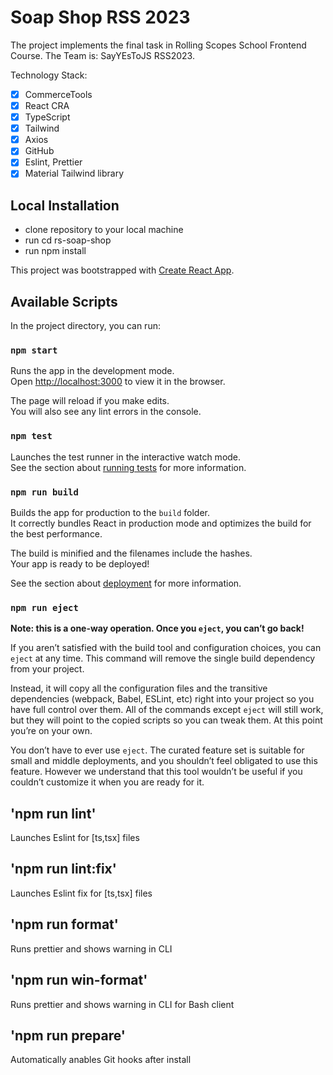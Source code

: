 # Soap Shop RSS 2023

The project implements the final task in Rolling Scopes School Frontend Course.
The Team is: SayYEsToJS RSS2023.

Technology Stack:
- [x] CommerceTools
- [x] React CRA
- [x] TypeScript
- [x] Tailwind
- [x] Axios
- [x] GitHub
- [x] Eslint, Prettier
- [x] Material Tailwind library

## Local Installation

- clone repository to your local machine
- run cd rs-soap-shop
- run npm install


This project was bootstrapped with [Create React App](https://github.com/facebook/create-react-app).

## Available Scripts

In the project directory, you can run:

### `npm start`

Runs the app in the development mode.\
Open [http://localhost:3000](http://localhost:3000) to view it in the browser.

The page will reload if you make edits.\
You will also see any lint errors in the console.

### `npm test`

Launches the test runner in the interactive watch mode.\
See the section about [running tests](https://facebook.github.io/create-react-app/docs/running-tests) for more information.

### `npm run build`

Builds the app for production to the `build` folder.\
It correctly bundles React in production mode and optimizes the build for the best performance.

The build is minified and the filenames include the hashes.\
Your app is ready to be deployed!

See the section about [deployment](https://facebook.github.io/create-react-app/docs/deployment) for more information.

### `npm run eject`

**Note: this is a one-way operation. Once you `eject`, you can’t go back!**

If you aren’t satisfied with the build tool and configuration choices, you can `eject` at any time. This command will remove the single build dependency from your project.

Instead, it will copy all the configuration files and the transitive dependencies (webpack, Babel, ESLint, etc) right into your project so you have full control over them. All of the commands except `eject` will still work, but they will point to the copied scripts so you can tweak them. At this point you’re on your own.

You don’t have to ever use `eject`. The curated feature set is suitable for small and middle deployments, and you shouldn’t feel obligated to use this feature. However we understand that this tool wouldn’t be useful if you couldn’t customize it when you are ready for it.

## 'npm run lint'

Launches Eslint for [ts,tsx] files

## 'npm run lint:fix'

Launches Eslint fix for [ts,tsx] files

## 'npm run format'

Runs prettier and shows warning in CLI 

## 'npm run win-format'

Runs prettier and shows warning in CLI for Bash client

## 'npm run prepare'

Automatically anables Git hooks after install

